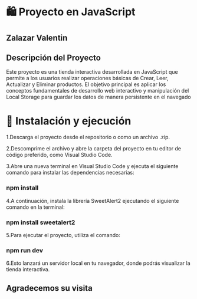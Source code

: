 # 🛍️ Proyecto en JavaScript
## Zalazar Valentin
## Descripción del Proyecto
Este proyecto es una tienda interactiva desarrollada en JavaScript que permite a los usuarios realizar operaciones básicas de Crear, Leer, Actualizar y Eliminar productos. El objetivo principal es aplicar los conceptos fundamentales de desarrollo web interactivo y manipulación del Local Storage para guardar los datos de manera persistente en el navegado

# 🚀 Instalación y ejecución
1.Descarga el proyecto desde el repositorio o como un archivo .zip.

2.Descomprime el archivo y abre la carpeta del proyecto en tu editor de código preferido, como Visual Studio Code.

3.Abre una nueva terminal en Visual Studio Code y ejecuta el siguiente comando para instalar las dependencias necesarias:

### npm install

4.A continuación, instala la librería SweetAlert2 ejecutando el siguiente comando en la terminal:

### npm install sweetalert2
5.Para ejecutar el proyecto, utiliza el comando:
### npm run dev
6.Esto lanzará un servidor local en tu navegador, donde podrás visualizar la tienda interactiva.

## Agradecemos su visita
